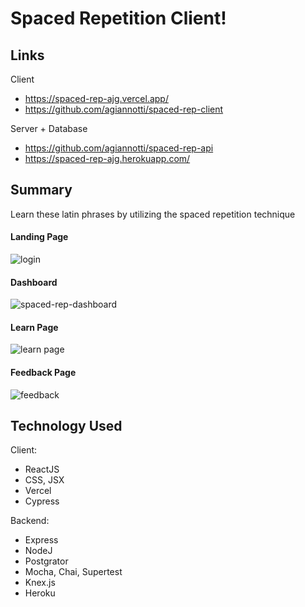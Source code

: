 # Spaced Repetition Client!

## Links

Client 
- https://spaced-rep-ajg.vercel.app/
- https://github.com/agiannotti/spaced-rep-client


Server + Database

- https://github.com/agiannotti/spaced-rep-api
- https://spaced-rep-ajg.herokuapp.com/



## Summary
Learn these latin phrases by utilizing the spaced repetition technique

#### Landing Page
![login](https://user-images.githubusercontent.com/72902345/111200057-52bf0500-858f-11eb-95d8-11b5ae329d1f.PNG)

#### Dashboard
![spaced-rep-dashboard](https://user-images.githubusercontent.com/72902345/111200072-56528c00-858f-11eb-8945-9d5ed94a7855.PNG)

#### Learn Page
![learn page](https://user-images.githubusercontent.com/72902345/111200043-4f2b7e00-858f-11eb-88c9-7746b0feac8e.PNG)

#### Feedback Page
![feedback](https://user-images.githubusercontent.com/72902345/111199993-4175f880-858f-11eb-8cdd-c7686493bd74.PNG)

## Technology Used

Client:
- ReactJS
- CSS, JSX
- Vercel
- Cypress


Backend:
- Express
- NodeJ
- Postgrator
- Mocha, Chai, Supertest
- Knex.js 
- Heroku
